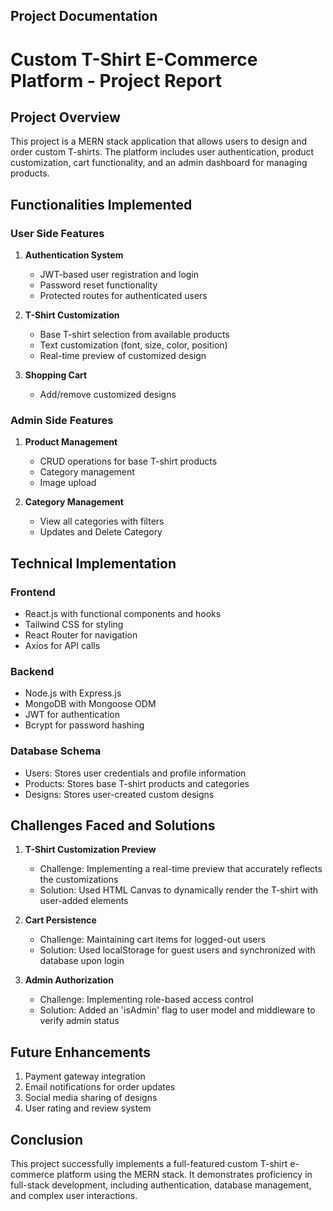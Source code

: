 
## Project Documentation 

# Custom T-Shirt E-Commerce Platform - Project Report

## Project Overview

This project is a MERN stack application that allows users to design and order custom T-shirts. The platform includes user authentication, product customization, cart functionality, and an admin dashboard for managing products.

## Functionalities Implemented

### User Side Features

1. **Authentication System**
   - JWT-based user registration and login
   - Password reset functionality
   - Protected routes for authenticated users

2. **T-Shirt Customization**
   - Base T-shirt selection from available products
   - Text customization (font, size, color, position)
   - Real-time preview of customized design

3. **Shopping Cart**
   - Add/remove customized designs


### Admin Side Features

1. **Product Management**
   - CRUD operations for base T-shirt products
   - Category management
   - Image upload 

2. **Category Management**
   - View all categories with filters
   - Updates and Delete Category


## Technical Implementation

### Frontend
- React.js with functional components and hooks
- Tailwind CSS for styling
- React Router for navigation
- Axios for API calls

### Backend
- Node.js with Express.js
- MongoDB with Mongoose ODM
- JWT for authentication
- Bcrypt for password hashing

### Database Schema
- Users: Stores user credentials and profile information
- Products: Stores base T-shirt products and categories
- Designs: Stores user-created custom designs

## Challenges Faced and Solutions

1. **T-Shirt Customization Preview**
   - Challenge: Implementing a real-time preview that accurately reflects the customizations
   - Solution: Used HTML Canvas to dynamically render the T-shirt with user-added elements

2. **Cart Persistence**
   - Challenge: Maintaining cart items for logged-out users
   - Solution: Used localStorage for guest users and synchronized with database upon login

4. **Admin Authorization**
   - Challenge: Implementing role-based access control
   - Solution: Added an 'isAdmin' flag to user model and middleware to verify admin status

## Future Enhancements

1. Payment gateway integration
2. Email notifications for order updates
3. Social media sharing of designs
4. User rating and review system

## Conclusion

This project successfully implements a full-featured custom T-shirt e-commerce platform using the MERN stack. It demonstrates proficiency in full-stack development, including authentication, database management, and complex user interactions.